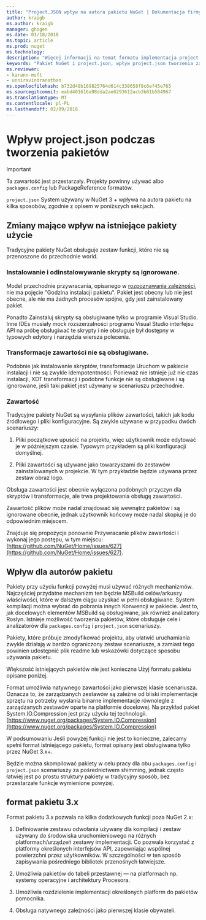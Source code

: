 ```yaml
---
title: "Project.JSON wpływ na autora pakietu NuGet | Dokumentacja firmy Microsoft"
author: kraigb
ms.author: kraigb
manager: ghogen
ms.date: 01/18/2018
ms.topic: article
ms.prod: nuget
ms.technology: 
description: "Więcej informacji na temat formatu implementacja project.json w NuGet 3.x wpływa na autora pakietu, takich jak nieobsługiwane funkcje zawartości i pakietu."
keywords: "Pakiet NuGet i project.json, wpływ project.json tworzenia zagadnienia, funkcje project.json"
ms.reviewer:
- karann-msft
- unniravindranathan
ms.openlocfilehash: b732d48b169825764d614c338658f8c6ef45e765
ms.sourcegitcommit: eabd401616a98dda2ae6293612acb3b81b584967
ms.translationtype: MT
ms.contentlocale: pl-PL
ms.lasthandoff: 02/09/2018
---
```

# <a name="impact-of-projectjson-when-creating-packages"></a>Wpływ project.json podczas tworzenia pakietów

> [!Important]
> Ta zawartość jest przestarzały. Projekty powinny używać albo `packages.config` lub PackageReference formatów.

`project.json` System używany w NuGet 3 + wpływa na autora pakietu na kilka sposobów, zgodnie z opisem w poniższych sekcjach.

## <a name="changes-affecting-existing-packages-usage"></a>Zmiany mające wpływ na istniejące pakiety użycie

Tradycyjne pakiety NuGet obsługuje zestaw funkcji, które nie są przenoszone do przechodnie world.

### <a name="install-and-uninstall-scripts-are-ignored"></a>Instalowanie i odinstalowywanie skrypty są ignorowane.

Model przechodnie przywracania, opisanego w [rozpoznawania zależności](../consume-packages/dependency-resolution.md#dependency-resolution-with-packagereference), nie ma pojęcie "Godzina instalacji pakietu". Pakiet jest obecny lub nie jest obecne, ale nie ma żadnych procesów spójne, gdy jest zainstalowany pakiet.

Ponadto Zainstaluj skrypty są obsługiwane tylko w programie Visual Studio. Inne IDEs musiały mock rozszerzalności programu Visual Studio interfejsu API na próbę obsługiwać te skrypty i nie obsługuje był dostępny w typowych edytory i narzędzia wiersza polecenia.

### <a name="content-transforms-are-not-supported"></a>Transformacje zawartości nie są obsługiwane.

Podobnie jak instalowanie skryptów, transformacje Uruchom w pakiecie instalacji i nie są zwykle idempotentności. Ponieważ nie istnieje już nie czas instalacji, XDT transformacji i podobne funkcje nie są obsługiwane i są ignorowane, jeśli taki pakiet jest używany w scenariuszu przechodnie.

### <a name="content"></a>Zawartość

Tradycyjne pakiety NuGet są wysyłania plików zawartości, takich jak kodu źródłowego i pliki konfiguracyjne. Są zwykle używane w przypadku dwóch scenariuszy:

1. Pliki początkowe upuścić na projektu, więc użytkownik może edytować je w późniejszym czasie. Typowym przykładem są pliki konfiguracji domyślnej.

1. Pliki zawartości są używane jako towarzyszami do zestawów zainstalowanych w projekcie. W tym przykładzie będzie używana przez zestaw obraz logo.

Obsługa zawartości jest obecnie wyłączona podobnych przyczyn dla skryptów i transformacje, ale trwa projektowania obsługę zawartości.

Zawartość plików może nadal znajdować się wewnątrz pakietów i są ignorowane obecnie, jednak użytkownik końcowy może nadal skopiuj je do odpowiednim miejscem.

Znajduje się propozycje ponownie Przywracanie plików zawartości i wykonaj jego postępu, w tym miejscu: [https://github.com/NuGet/Home/issues/627](https://github.com/NuGet/Home/issues/627).

## <a name="impact-for-package-authors"></a>Wpływ dla autorów pakietu

Pakiety przy użyciu funkcji powyżej musi używać różnych mechanizmów. Najczęściej przydatne mechanizm ten będzie MSBuild celów/arkuszy właściwości, które w dalszym ciągu uzyskać w pełni obsługiwane. System kompilacji można wybrać do pobrania innych Konwencji w pakiecie. Jest to, jak docelowych elementów MSBuild są obsługiwane, jak również analizatory Roslyn. Istnieje możliwość tworzenia pakietów, które obsługuje cele i analizatorów dla `packages.config` i `project.json` scenariuszy.

Pakiety, które próbuje zmodyfikować projektu, aby ułatwić uruchamiania zwykle działają w bardzo ograniczony zestaw scenariusze, a zamiast tego powinien udostępnić plik readme lub wskazówki dotyczące sposobu używania pakietu.

Większość istniejących pakietów nie jest konieczna Użyj formatu pakietu opisane poniżej.

Format umożliwia natywnego zawartości jako pierwszej klasie scenariusza. Oznacza to, że zarządzanych zestawów są zależne od bliski implementacje sprzętu na potrzeby wysłania binarne implementacje równolegle z zarządzanych zestawów oparte na platformie docelowej. Na przykład pakiet System.IO.Compression jest przy użyciu tej technologii. [https://www.nuget.org/packages/System.IO.Compression](https://www.nuget.org/packages/System.IO.Compression)

W podsumowaniu Jeśli powyżej funkcji nie jest to konieczne, zalecamy spełni format istniejącego pakietu, format opisany jest obsługiwana tylko przez NuGet 3.x+.

Będzie można skompilować pakiety w celu pracy dla obu `packages.config` i `project.json` scenariuszy za pośrednictwem shimming, jednak często łatwiej jest po prostu struktury pakiety w tradycyjny sposób, bez przestarzałe funkcje wymienione powyżej.

## <a name="3x-package-format"></a>format pakietu 3.x

Format pakietu 3.x pozwala na kilka dodatkowych funkcji poza NuGet 2.x:

1. Definiowanie zestawu odwołania używany dla kompilacji i zestaw używany do środowiska uruchomieniowego na różnych platformach/urządzeń zestawy implementacji. Co pozwala korzystać z platformy określonych interfejsów API, zapewniając wspólnej powierzchni przez użytkowników. W szczególności w ten sposób zapisywania pośredniego bibliotek przenośnych łatwiejsze.

1. Umożliwia pakietów do tabeli przestawnej — na platformach np. systemy operacyjne i architektury Procesora.

1. Umożliwia rozdzielenie implementacji określonych platform do pakietów pomocnika.

1. Obsługa natywnego zależności jako pierwszej klasie obywateli.
